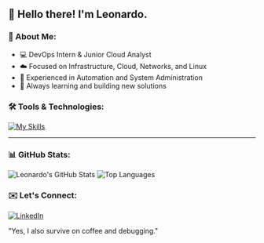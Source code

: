 ## 👋 Hello there! I'm Leonardo.

### 🚀 About Me:
- 💻 DevOps Intern & Junior Cloud Analyst  
- ☁️ Focused on Infrastructure, Cloud, Networks, and Linux  
- 🔧 Experienced in Automation and System Administration  
- 🎯 Always learning and building new solutions  

### 🛠️ Tools & Technologies:
[![My Skills](https://skillicons.dev/icons?i=react,nodejs,python,mysql,git,kubernetes,docker,linux,aws,bash&perline=5)](https://skillicons.dev) 
<br>
<hr />

### 📊 GitHub Stats:
![Leonardo's GitHub Stats](https://github-readme-stats.vercel.app/api?username=leoo-tech&show_icons=true&theme=radical)
![Top Languages](https://github-readme-stats.vercel.app/api/top-langs/?username=leoo-tech&layout=compact&theme=radical)

### ✉️ Let's Connect:
[![LinkedIn](https://img.shields.io/badge/LinkedIn-0077B5?style=flat&logo=linkedin&logoColor=white)](https://linkedin.com/in/leonardo-costa-dev97)

"Yes, I also survive on coffee and debugging."
